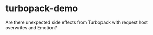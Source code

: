 # turbopack-demo
Are there unexpected side effects from Turbopack with request host overwrites and Emotion?
